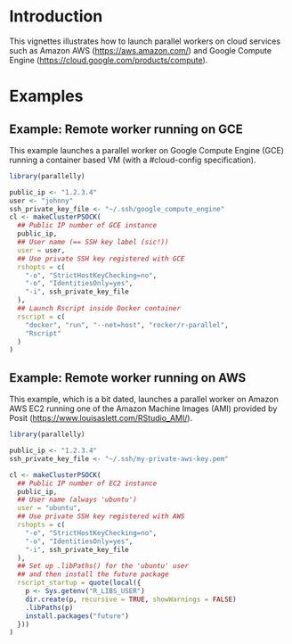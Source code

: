 <!--
%\VignetteIndexEntry{Parallel Workers in the Cloud}
%\VignetteAuthor{Henrik Bengtsson}
%\VignetteKeyword{R}
%\VignetteKeyword{package}
%\VignetteKeyword{vignette}
%\VignetteEngine{parallelly::selfonly}
-->


# Introduction

This vignettes illustrates how to launch parallel workers on cloud
services such as Amazon AWS (<https://aws.amazon.com/>) and Google
Compute Engine (<https://cloud.google.com/products/compute>).


# Examples

## Example: Remote worker running on GCE

This example launches a parallel worker on Google Compute Engine (GCE)
running a container based VM (with a #cloud-config specification).

```r
library(parallelly)

public_ip <- "1.2.3.4"
user <- "johnny"
ssh_private_key_file <- "~/.ssh/google_compute_engine"
cl <- makeClusterPSOCK(
  ## Public IP number of GCE instance
  public_ip,
  ## User name (== SSH key label (sic!))
  user = user,
  ## Use private SSH key registered with GCE
  rshopts = c(
    "-o", "StrictHostKeyChecking=no",
    "-o", "IdentitiesOnly=yes",
    "-i", ssh_private_key_file
  ),
  ## Launch Rscript inside Docker container
  rscript = c(
    "docker", "run", "--net=host", "rocker/r-parallel",
    "Rscript"
  )
)
```


## Example: Remote worker running on AWS

This example, which is a bit dated, launches a parallel worker on
Amazon AWS EC2 running one of the Amazon Machine Images (AMI) provided
by Posit (<https://www.louisaslett.com/RStudio_AMI/>).

```r
library(parallelly)

public_ip <- "1.2.3.4"
ssh_private_key_file <- "~/.ssh/my-private-aws-key.pem"

cl <- makeClusterPSOCK(
  ## Public IP number of EC2 instance
  public_ip,
  ## User name (always 'ubuntu')
  user = "ubuntu",
  ## Use private SSH key registered with AWS
  rshopts = c(
    "-o", "StrictHostKeyChecking=no",
    "-o", "IdentitiesOnly=yes",
    "-i", ssh_private_key_file
  ),
  ## Set up .libPaths() for the 'ubuntu' user
  ## and then install the future package
  rscript_startup = quote(local({
    p <- Sys.getenv("R_LIBS_USER")
    dir.create(p, recursive = TRUE, showWarnings = FALSE)
    .libPaths(p)
    install.packages("future")
  }))
)
```
